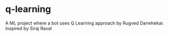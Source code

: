 # q-learning
A ML project where a bot uses Q Learning approach by Rugved Darwhekar. 
Inspired by Siraj Raval
